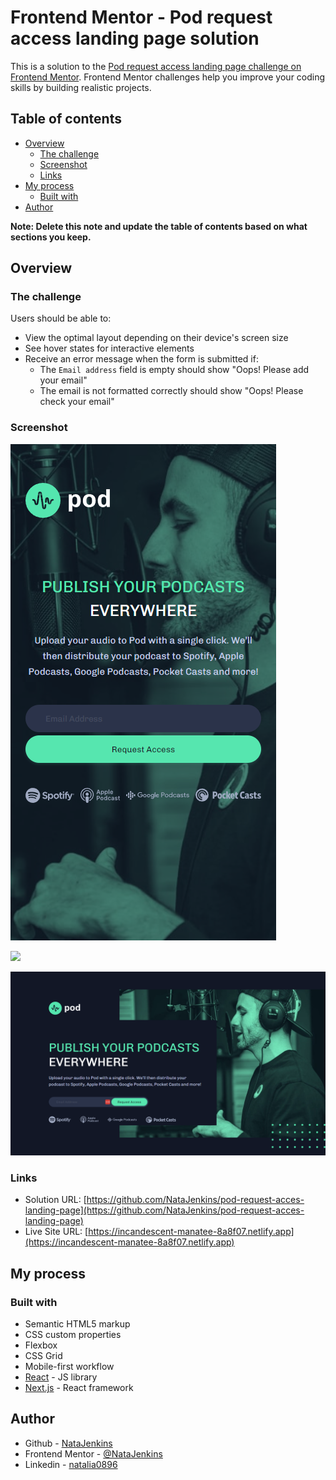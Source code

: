 # Frontend Mentor - Pod request access landing page solution

This is a solution to the [Pod request access landing page challenge on Frontend Mentor](https://www.frontendmentor.io/challenges/pod-request-access-landing-page-eyTmdkLSG). Frontend Mentor challenges help you improve your coding skills by building realistic projects.

## Table of contents

-   [Overview](#overview)
    -   [The challenge](#the-challenge)
    -   [Screenshot](#screenshot)
    -   [Links](#links)
-   [My process](#my-process)
    -   [Built with](#built-with)
-   [Author](#author)

**Note: Delete this note and update the table of contents based on what sections you keep.**

## Overview

### The challenge

Users should be able to:

-   View the optimal layout depending on their device's screen size
-   See hover states for interactive elements
-   Receive an error message when the form is submitted if:
    -   The `Email address` field is empty should show "Oops! Please add your email"
    -   The email is not formatted correctly should show "Oops! Please check your email"

### Screenshot

![](./src/assets/ss-mobile.png)

![](./src/assets/ss-teblet.png)

![](./src/assets/ss-desktop.png)

### Links

-   Solution URL: [https://github.com/NataJenkins/pod-request-acces-landing-page](https://github.com/NataJenkins/pod-request-acces-landing-page)
-   Live Site URL: [https://incandescent-manatee-8a8f07.netlify.app](https://incandescent-manatee-8a8f07.netlify.app)

## My process

### Built with

-   Semantic HTML5 markup
-   CSS custom properties
-   Flexbox
-   CSS Grid
-   Mobile-first workflow
-   [React](https://reactjs.org/) - JS library
-   [Next.js](https://nextjs.org/) - React framework

## Author

-   Github - [NataJenkins](https://github.com/NataJenkins)
-   Frontend Mentor - [@NataJenkins](https://www.frontendmentor.io/profile/NataJenkins)
-   Linkedin - [natalia0896](https://www.linkedin.com/in/natalia0896/)

